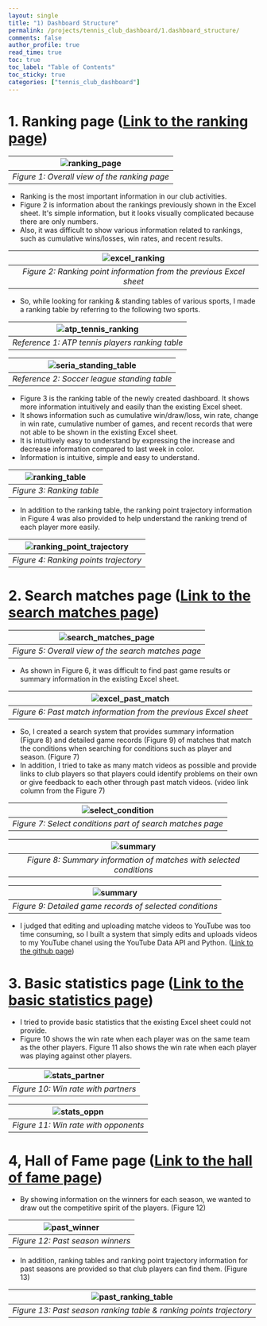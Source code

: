 ```yaml
---
layout: single
title: "1) Dashboard Structure"
permalink: /projects/tennis_club_dashboard/1.dashboard_structure/
comments: false
author_profile: true
read_time: true
toc: true
toc_label: "Table of Contents"
toc_sticky: true
categories: ["tennis_club_dashboard"]
---
```


# 1. Ranking page ([Link to the ranking page](https://lookerstudio.google.com/u/0/reporting/ebf85f76-2973-4fce-aebf-a201fccc9487/page/IMkrC))

| ![ranking_page](/assets/images/projects/tennis_club_dashboard/ranking_page_overall.png) |
|:--:| 
| *Figure 1: Overall view of the ranking page* |

- Ranking is the most important information in our club activities.
- Figure 2 is information about the rankings previously shown in the Excel sheet. It's simple information, but it looks visually complicated because there are only numbers.
- Also, it was difficult to show various information related to rankings, such as cumulative wins/losses, win rates, and recent results.

| ![excel_ranking](/assets/images/projects/tennis_club_dashboard/excel_ranking.png) |
|:--:|
| *Figure 2: Ranking point information from the previous Excel sheet* |

- So, while looking for ranking & standing tables of various sports, I made a ranking table by referring to the following two sports.

| ![atp_tennis_ranking](/assets/images/projects/tennis_club_dashboard/atp_tennis_ranking.png) |
|:--:|
| *Reference 1: ATP tennis players ranking table* |

| ![seria_standing_table](/assets/images/projects/tennis_club_dashboard/seria_standing_table.png) |
|:--:|
| *Reference 2: Soccer league standing table* |

- Figure 3 is the ranking table of the newly created dashboard. It shows more information intuitively and easily than the existing Excel sheet.
- It shows information such as cumulative win/draw/loss, win rate, change in win rate, cumulative number of games, and recent records that were not able to be shown in the existing Excel sheet.
- It is intuitively easy to understand by expressing the increase and decrease information compared to last week in color.
- Information is intuitive, simple and easy to understand.

| ![ranking_table](/assets/images/projects/tennis_club_dashboard/ranking_table.png) |
|:--:|
| *Figure 3: Ranking table* |

- In addition to the ranking table, the ranking point trajectory information in Figure 4 was also provided to help understand the ranking trend of each player more easily.

| ![ranking_point_trajectory](/assets/images/projects/tennis_club_dashboard/ranking_point_trajectory.png) |
|:--:|
| *Figure 4: Ranking points trajectory* |

# 2. Search matches page ([Link to the search matches page](https://lookerstudio.google.com/u/0/reporting/ebf85f76-2973-4fce-aebf-a201fccc9487/page/p_hexibp4huc))

| ![search_matches_page](/assets/images/projects/tennis_club_dashboard/search_matches_overall.png) |
|:--:|
| *Figure 5: Overall view of the search matches page* |

- As shown in Figure 6, it was difficult to find past game results or summary information in the existing Excel sheet.

| ![excel_past_match](/assets/images/projects/tennis_club_dashboard/excel_past_match.png) |
|:--:|
| *Figure 6: Past match information from the previous Excel sheet* |

- So, I created a search system that provides summary information (Figure 8) and detailed game records (Figure 9) of matches that match the conditions when searching for conditions such as player and season. (Figure 7)
- In addition, I tried to take as many match videos as possible and provide links to club players so that players could identify problems on their own or give feedback to each other through past match videos. (video link column from the Figure 7)

| ![select_condition](/assets/images/projects/tennis_club_dashboard/select_condition.png) |
|:--:|
| *Figure 7: Select conditions part of search matches page* |

| ![summary](/assets/images/projects/tennis_club_dashboard/search_match_summary.png) |
|:--:|
| *Figure 8: Summary information of matches with selected conditions* |

| ![summary](/assets/images/projects/tennis_club_dashboard/search_match_detail.png) |
|:--:|
| *Figure 9: Detailed game records of selected conditions* |

- I judged that editing and uploading matche videos to YouTube was too time consuming, so I built a system that simply edits and uploads videos to my YouTube chanel using the YouTube Data API and Python. ([Link to the github page](https://github.com/JunWoo-data/tennis-match-video-editor))

# 3. Basic statistics page ([Link to the basic statistics page](https://lookerstudio.google.com/u/0/reporting/ebf85f76-2973-4fce-aebf-a201fccc9487/page/p_zbgjvhvguc))

- I tried to provide basic statistics that the existing Excel sheet could not provide.
- Figure 10 shows the win rate when each player was on the same team as the other players. Figure 11 also shows the win rate when each player was playing against other players.

| ![stats_partner](/assets/images/projects/tennis_club_dashboard/stat_partner_overall.png)|
|:--:|
| *Figure 10: Win rate with partners*|

| ![stats_oppn](/assets/images/projects/tennis_club_dashboard/stat_oppn_overall.png)|
|:--:|
| *Figure 11: Win rate with opponents*|

# 4, Hall of Fame page ([Link to the hall of fame page](https://lookerstudio.google.com/u/0/reporting/ebf85f76-2973-4fce-aebf-a201fccc9487/page/p_ynse584huc))

- By showing information on the winners for each season, we wanted to draw out the competitive spirit of the players. (Figure 12)

| ![past_winner](/assets/images/projects/tennis_club_dashboard/past_season_winner.png) |
|:--:|
| *Figure 12: Past season winners*|

- In addition, ranking tables and ranking point trajectory information for past seasons are provided so that club players can find them. (Figure 13)

| ![past_ranking_table](/assets/images/projects/tennis_club_dashboard/past_ranking_table.png) |
|:--:|
| *Figure 13: Past season ranking table & ranking points trajectory*|